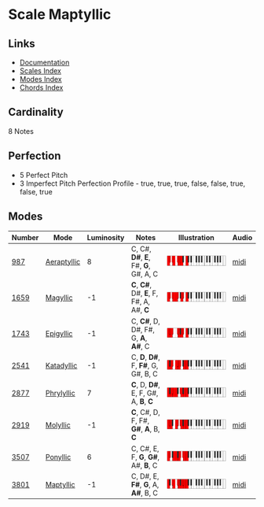 # Scale Maptyllic

## Links

- [Documentation](README.md)
- [Scales Index](Scales.md)
- [Modes Index](Modes.md)
- [Chords Index](Chords.md)

## Cardinality

8 Notes

## Perfection

- 5 Perfect Pitch
- 3 Imperfect Pitch
Perfection Profile - true, true, true, false, false, true, false, true

## Modes

| Number | Mode | Luminosity | Notes | Illustration | Audio |
|--------|------|------------|-------|--------------|-------|
| [987](https://ianring.com/musictheory/scales/987) | [Aeraptyllic](ModeAeraptyllic.md) | 8 | C, C#, **D#**, **E**, F#, **G**, G#, A, C | ![CNaturalAeraptyllic](ModeCNaturalAeraptyllic.png) | [midi](https://github.com/edipermadi/music/blob/main/docs/ModeCNaturalAeraptyllic.mid?raw=true) | 
| [1659](https://ianring.com/musictheory/scales/1659) | [Magyllic](ModeMagyllic.md) | -1 | **C**, **C#**, D#, **E**, F, F#, A, A#, **C** | ![CNaturalMagyllic](ModeCNaturalMagyllic.png) | [midi](https://github.com/edipermadi/music/blob/main/docs/ModeCNaturalMagyllic.mid?raw=true) | 
| [1743](https://ianring.com/musictheory/scales/1743) | [Epigyllic](ModeEpigyllic.md) | -1 | C, **C#**, D, D#, F#, G, **A**, **A#**, C | ![CNaturalEpigyllic](ModeCNaturalEpigyllic.png) | [midi](https://github.com/edipermadi/music/blob/main/docs/ModeCNaturalEpigyllic.mid?raw=true) | 
| [2541](https://ianring.com/musictheory/scales/2541) | [Katadyllic](ModeKatadyllic.md) | -1 | C, **D**, **D#**, F, **F#**, G, G#, B, C | ![CNaturalKatadyllic](ModeCNaturalKatadyllic.png) | [midi](https://github.com/edipermadi/music/blob/main/docs/ModeCNaturalKatadyllic.mid?raw=true) | 
| [2877](https://ianring.com/musictheory/scales/2877) | [Phrylyllic](ModePhrylyllic.md) | 7 | **C**, D, **D#**, E, F, G#, A, **B**, **C** | ![CNaturalPhrylyllic](ModeCNaturalPhrylyllic.png) | [midi](https://github.com/edipermadi/music/blob/main/docs/ModeCNaturalPhrylyllic.mid?raw=true) | 
| [2919](https://ianring.com/musictheory/scales/2919) | [Molyllic](ModeMolyllic.md) | -1 | **C**, C#, D, F, F#, **G#**, **A**, B, **C** | ![CNaturalMolyllic](ModeCNaturalMolyllic.png) | [midi](https://github.com/edipermadi/music/blob/main/docs/ModeCNaturalMolyllic.mid?raw=true) | 
| [3507](https://ianring.com/musictheory/scales/3507) | [Ponyllic](ModePonyllic.md) | 6 | C, C#, E, F, **G**, **G#**, A#, **B**, C | ![CNaturalPonyllic](ModeCNaturalPonyllic.png) | [midi](https://github.com/edipermadi/music/blob/main/docs/ModeCNaturalPonyllic.mid?raw=true) | 
| [3801](https://ianring.com/musictheory/scales/3801) | [Maptyllic](ModeMaptyllic.md) | -1 | C, D#, E, **F#**, **G**, A, **A#**, B, C | ![CNaturalMaptyllic](ModeCNaturalMaptyllic.png) | [midi](https://github.com/edipermadi/music/blob/main/docs/ModeCNaturalMaptyllic.mid?raw=true) | 
